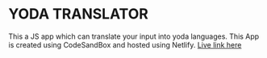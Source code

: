 
# YODA TRANSLATOR
This a JS app which can translate your input into yoda languages. This App is created using CodeSandBox and hosted using Netlify.
[Live link here](https://neogcamp-mark7-muthu.netlify.app/)
